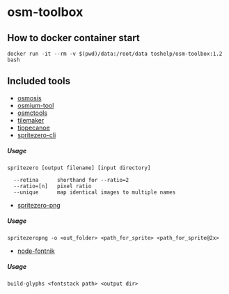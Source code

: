 # osm-toolbox

## How to docker container start

    docker run -it --rm -v $(pwd)/data:/root/data toshelp/osm-toolbox:1.2 bash

## Included tools
- [osmosis](https://github.com/openstreetmap/osmosis)
- [osmium-tool](https://osmcode.org/osmium-tool/)
- [osmctools](https://github.com/ramunasd/osmctools)
- [tilemaker](https://github.com/systemed/tilemaker)
- [tippecanoe](https://github.com/mapbox/tippecanoe)
- [spritezero-cli](https://github.com/mapbox/spritezero-cli)  
##### Usage

    spritezero [output filename] [input directory]

      --retina      shorthand for --ratio=2
      --ratio=[n]   pixel ratio
      --unique      map identical images to multiple names

- [spritezero-png](https://github.com/cs09g/spritezero-png)
##### Usage

    spritezeropng -o <out_folder> <path_for_sprite> <path_for_sprite@2x>

- [node-fontnik](https://github.com/mapbox/node-fontnik)
##### Usage

    build-glyphs <fontstack path> <output dir>
